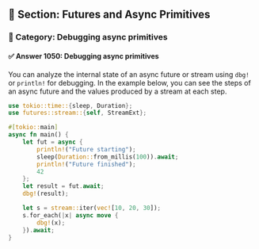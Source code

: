 ## 📘 Section: Futures and Async Primitives
### 🔹 Category: Debugging async primitives
#### ✅ Answer 1050: Debugging async primitives

You can analyze the internal state of an async future or stream using `dbg!` or `println!` for debugging. In the example below, you can see the steps of an async future and the values produced by a stream at each step.

```rust
use tokio::time::{sleep, Duration};
use futures::stream::{self, StreamExt};

#[tokio::main]
async fn main() {
    let fut = async {
        println!("Future starting");
        sleep(Duration::from_millis(100)).await;
        println!("Future finished");
        42
    };
    let result = fut.await;
    dbg!(result);

    let s = stream::iter(vec![10, 20, 30]);
    s.for_each(|x| async move {
        dbg!(x);
    }).await;
}
```
